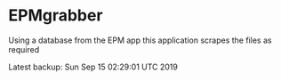 # EPMgrabber
Using a database from the EPM app this application scrapes the files as required


Latest backup: Sun Sep 15 02:29:01 UTC 2019
